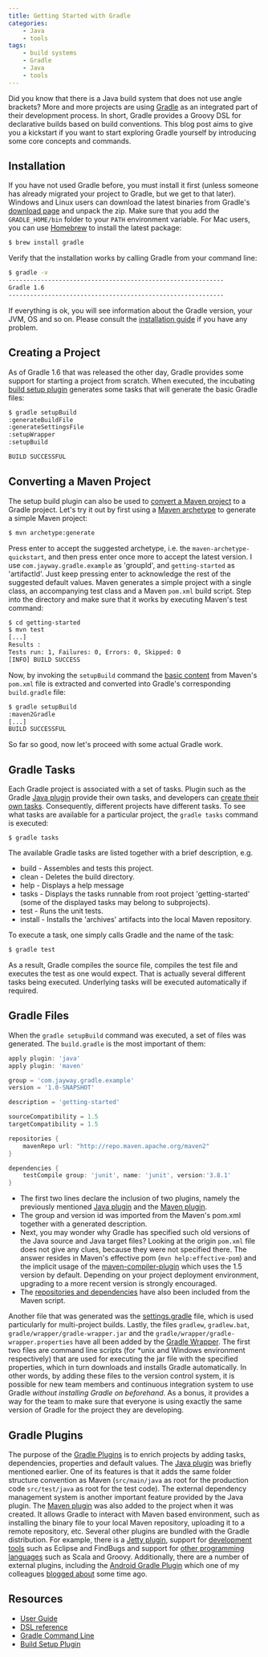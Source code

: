 ```yaml
---
title: Getting Started with Gradle
categories:
    - Java
    - tools
tags: 
    - build systems
    - Gradle
    - Java
    - tools
---
```



Did you know that there is a Java build system that does not use angle brackets? More and more projects are using [Gradle](http://www.gradle.org/) as an integrated part of their development process. In short, Gradle provides a Groovy DSL for declarative builds based on build conventions. This blog post aims to give you a kickstart if you want to start exploring Gradle yourself by introducing some core concepts and commands.

## Installation

If you have not used Gradle before, you must install it first (unless someone has already migrated your project to Gradle, but we get to that later). Windows and Linux users can download the latest binaries from Gradle's [download page](http://www.gradle.org/downloads) and unpack the zip. Make sure that you add the `GRADLE_HOME/bin` folder to your `PATH` environment variable. For Mac users, you can use [Homebrew](http://brew.sh/) to install the latest package:

```bash
$ brew install gradle
```

Verify that the installation works by calling Gradle from your command line:

```bash
$ gradle -v
------------------------------------------------------------
Gradle 1.6
------------------------------------------------------------
```

If everything is ok, you will see information about the Gradle version, your JVM, OS and so on. Please consult the [installation guide](http://www.gradle.org/docs/1.6/userguide/installation.html) if you have any problem.

## Creating a Project

As of Gradle 1.6 that was released the other day, Gradle provides some support for starting a project from scratch. When executed, the incubating [build setup plugin](http://www.gradle.org/docs/1.6/release-notes#build-setup-plugin) generates some tasks that will generate the basic Gradle files:

```bash
$ gradle setupBuild
:generateBuildFile
:generateSettingsFile
:setupWrapper
:setupBuild

BUILD SUCCESSFUL
```

## Converting a Maven Project

The setup build plugin can also be used to [convert a Maven project](http://www.gradle.org/docs/1.6/userguide/build_setup_plugin.html#N147A2) to a Gradle project. Let's try it out by first using a [Maven archetype](http://maven.apache.org/guides/introduction/introduction-to-archetypes.html) to generate a simple Maven project:

```bash
$ mvn archetype:generate
```

Press enter to accept the suggested archetype, i.e. the `maven-archetype-quickstart`, and then press enter once more to accept the latest version. I use `com.jayway.gradle.example` as 'groupId', and `getting-started` as 'artifactId'. Just keep pressing enter to acknowledge the rest of the suggested default values. Maven generates a simple project with a single class, an accompanying test class and a Maven `pom.xml` build script. Step into the directory and make sure that it works by executing Maven's test command:

```bash
$ cd getting-started
$ mvn test
[...]
Results :
Tests run: 1, Failures: 0, Errors: 0, Skipped: 0
[INFO] BUILD SUCCESS
```

Now, by invoking the `setupBuild` command the [basic content](http://www.gradle.org/docs/1.6/userguide/build_setup_plugin.html#N147A2) from Maven's `pom.xml` file is extracted and converted into Gradle's corresponding `build.gradle` file:

```bash
$ gradle setupBuild
:maven2Gradle
[...]
BUILD SUCCESSFUL
```

So far so good, now let's proceed with some actual Gradle work.

## Gradle Tasks

Each Gradle project is associated with a set of tasks. Plugin such as the Gradle [Java plugin](http://www.gradle.org/docs/1.6/userguide/tutorial_java_projects.html) provide their own tasks, and developers can [create their own tasks](http://www.gradle.org/docs/1.6/userguide/tutorial_using_tasks.html#N101BC). Consequently, different projects have different tasks. To see what tasks are available for a particular project, the `gradle tasks` command is executed:

```
$ gradle tasks
```

The available Gradle tasks are listed together with a brief description, e.g.

*   build - Assembles and tests this project.
*   clean - Deletes the build directory.
*   help - Displays a help message
*   tasks - Displays the tasks runnable from root project 'getting-started' (some of the displayed tasks may belong to subprojects).
*   test - Runs the unit tests.
*   install - Installs the 'archives' artifacts into the local Maven repository.

To execute a task, one simply calls Gradle and the name of the task:

```bash
$ gradle test
```

As a result, Gradle compiles the source file, compiles the test file and executes the test as one would expect. That is actually several different tasks being executed. Underlying tasks will be executed automatically if required.

## Gradle Files

When the `gradle setupBuild` command was executed, a set of files was generated. The `build.gradle` is the most important of them:

```groovy
apply plugin: 'java'
apply plugin: 'maven'

group = 'com.jayway.gradle.example'
version = '1.0-SNAPSHOT'

description = 'getting-started'

sourceCompatibility = 1.5
targetCompatibility = 1.5

repositories {
    mavenRepo url: "http://repo.maven.apache.org/maven2"
}

dependencies {
    testCompile group: 'junit', name: 'junit', version:'3.8.1'
}
```

*   The first two lines declare the inclusion of two plugins, namely the previously mentioned [Java plugin](http://www.gradle.org/docs/1.6/userguide/tutorial_java_projects.html#N103C6) and the [Maven plugin](http://www.gradle.org/docs/1.6/userguide/maven_plugin.html).
*   The group and version id was imported from the Maven's pom.xml together with a generated description.
*   Next, you may wonder why Gradle has specified such old versions of the Java source and Java target files? Looking at the origin `pom.xml` file does not give any clues, because they were not specified there. The answer resides in Maven's effective pom (`mvn help:effective-pom`) and the implicit usage of the [maven-compiler-plugin](http://maven.apache.org/plugins/maven-compiler-plugin/compile-mojo.html) which uses the 1.5 version by default. Depending on your project deployment environment, upgrading to a more recent version is strongly encouraged.
*   The [repositories and dependencies](http://www.gradle.org/docs/1.6/userguide/tutorial_java_projects.html#N1043A) have also been included from the Maven script.

Another file that was generated was the [settings.gradle](http://www.gradle.org/docs/1.6/userguide/build_lifecycle.html#sec:settings_file) file, which is used particularly for multi-project builds. Lastly, the files `gradlew`, `gradlew.bat`, `gradle/wrapper/gradle-wrapper.jar` and the `gradle/wrapper/gradle-wrapper.properties` have all been added by the [Gradle Wrapper](http://www.gradle.org/docs/1.6/userguide/gradle_wrapper.html). The first two files are command line scripts (for *unix and Windows environment respectively) that are used for executing the jar file with the specified properties, which in turn downloads and installs Gradle automatically. In other words, by adding these files to the version control system, it is possible for new team members and continuous integration system to use Gradle _without installing Gradle on beforehand_. As a bonus, it provides a way for the team to make sure that everyone is using exactly the same version of Gradle for the project they are developing.

## Gradle Plugins

The purpose of the [Gradle Plugins](http://www.gradle.org/docs/1.6/userguide/plugins.html) is to enrich projects by adding tasks, dependencies, properties and default values. The [Java plugin](http://www.gradle.org/docs/1.6/userguide/tutorial_java_projects.html) was briefly mentioned earlier. One of its features is that it adds the same folder structure convention as Maven (`src/main/java` as root for the production code `src/test/java` as root for the test code). The external dependency management system is another important feature provided by the Java plugin. The [Maven plugin](http://www.gradle.org/docs/1.6/userguide/maven_plugin.html) was also added to the project when it was created. It allows Gradle to interact with Maven based environment, such as installing the binary file to your local Maven repository, uploading it to a remote repository, etc. Several other plugins are bundled with the Gradle distribution. For example, there is a [Jetty plugin](http://www.gradle.org/docs/current/userguide/jetty_plugin.html), support for [development tools](http://www.gradle.org/docs/current/userguide/standard_plugins.html#N11A9C) such as Eclipse and FindBugs and support for [other programming languages](http://www.gradle.org/docs/current/userguide/standard_plugins.html#N1185F) such as Scala and Groovy. Additionally, there are a number of external plugins, including the [Android Gradle Plugin](http://tools.android.com/tech-docs/new-build-system/user-guide) which one of my colleagues [blogged about](https://blog.jayway.com/2013/02/26/using-gradle-for-building-android-applications/) some time ago.

## Resources

*   [User Guide](http://www.gradle.org/docs/1.6/userguide/userguide.html)
*   [DSL reference](http://www.gradle.org/docs/1.6/dsl/index.html)
*   [Gradle Command Line](http://www.gradle.org/docs/1.6/userguide/gradle_command_line.html)
*   [Build Setup Plugin](http://www.gradle.org/docs/1.6/userguide/build_setup_plugin.html)